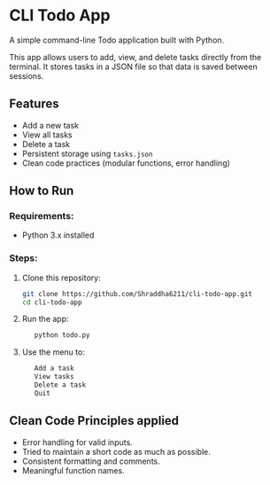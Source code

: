 # CLI Todo App

A simple command-line Todo application built with Python.

This app allows users to add, view, and delete tasks directly from the terminal. It stores tasks in a JSON file so that data is saved between sessions.

## Features

-  Add a new task
-  View all tasks
-  Delete a task
-  Persistent storage using `tasks.json`
-  Clean code practices (modular functions, error handling)


## How to Run

### Requirements:
- Python 3.x installed

### Steps:
1. Clone this repository:
   ```bash
   git clone https://github.com/Shraddha6211/cli-todo-app.git
   cd cli-todo-app
2. Run the app:
   ```bash
      python todo.py
4. Use the menu to:
   ```bash
      Add a task
      View tasks
      Delete a task
      Quit

## Clean Code Principles applied
- Error handling for valid inputs.
- Tried to maintain a short code as much as possible.
- Consistent formatting and comments.
- Meaningful function names.

